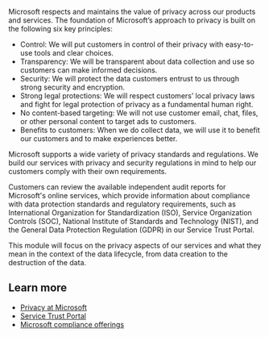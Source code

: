 Microsoft respects and maintains the value of privacy across our products and services. The foundation of Microsoft’s approach to privacy is built on the following six key principles:

- Control: We will put customers in control of their privacy with easy-to-use tools and clear choices.
- Transparency: We will be transparent about data collection and use so customers can make informed decisions.
- Security: We will protect the data customers entrust to us through strong security and encryption.
- Strong legal protections: We will respect customers’ local privacy laws and fight for legal protection of privacy as a fundamental human right.
- No content-based targeting: We will not use customer email, chat, files, or other personal content to target ads to customers.
- Benefits to customers: When we do collect data, we will use it to benefit our customers and to make experiences better.

Microsoft supports a wide variety of privacy standards and regulations. We build our services with privacy and security regulations in mind to help our customers comply with their own requirements.

Customers can review the available independent audit reports for Microsoft's online services, which provide information about compliance with data protection standards and regulatory requirements, such as International Organization for Standardization (ISO), Service Organization Controls (SOC), National Institute of Standards and Technology (NIST), and the General Data Protection Regulation (GDPR) in our Service Trust Portal.

This module will focus on the privacy aspects of our services and what they mean in the context of the data lifecycle, from data creation to the destruction of the data.

## Learn more

- [Privacy at Microsoft](https://privacy.microsoft.com/privacy?azure-portal=true)
- [Service Trust Portal](https://servicetrust.microsoft.com/?azure-portal=true)
- [Microsoft compliance offerings](/microsoft-365/compliance/offering-home?view=o365-worldwide&azure-portal=true)
